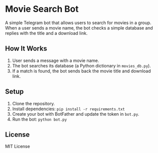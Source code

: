 # Movie Search Bot

A simple Telegram bot that allows users to search for movies in a group. When a user sends a movie name, the bot checks a simple database and replies with the title and a download link.

## How It Works

1. User sends a message with a movie name.
2. The bot searches its database (a Python dictionary in `movies_db.py`).
3. If a match is found, the bot sends back the movie title and download link.

## Setup

1. Clone the repository.
2. Install dependencies: `pip install -r requirements.txt`
3. Create your bot with BotFather and update the token in `bot.py`.
4. Run the bot: `python bot.py`

## License

MIT License
